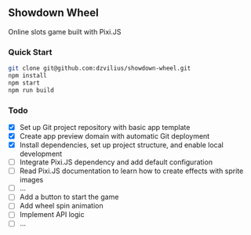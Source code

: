 ## Showdown Wheel

Online slots game built with Pixi.JS

### Quick Start

```bash
git clone git@github.com:dzvilius/showdown-wheel.git
npm install
npm start
npm run build
```

### Todo

  - [x] Set up Git project repository with basic app template
  - [x] Create app preview domain with automatic Git deployment
  - [x] Install dependencies, set up project structure, and enable local development
  - [ ] Integrate Pixi.JS dependency and add default configuration
  - [ ] Read Pixi.JS documentation to learn how to create effects with sprite images
  - [ ] ...
  - [ ] Add a button to start the game
  - [ ] Add wheel spin animation
  - [ ] Implement API logic
  - [ ] ...